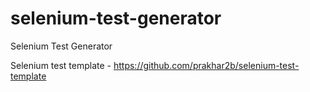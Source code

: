 # selenium-test-generator
Selenium Test Generator

Selenium test template - https://github.com/prakhar2b/selenium-test-template
